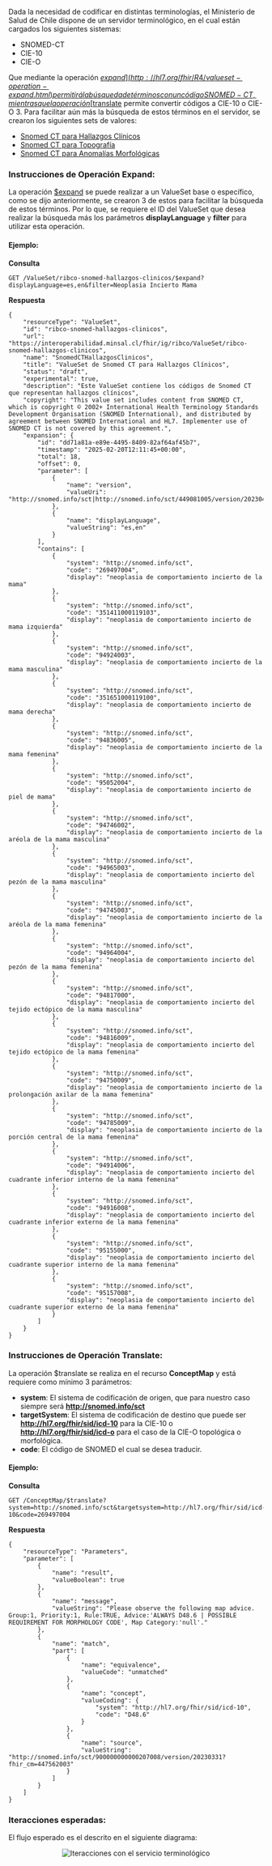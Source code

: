 Dada la necesidad de codificar en distintas terminologías, el Ministerio de Salud de Chile dispone de un servidor terminológico, en el cual están cargados los siguientes sistemas:

* SNOMED-CT
* CIE-10
* CIE-O

Que mediante la operación [$expand](http://hl7.org/fhir/R4/valueset-operation-expand.html) permitirá la búsqueda de términos con un código SNOMED-CT, mientras que la operación [$translate](http://hl7.org/fhir/R4/conceptmap-operation-translate.html) permite convertir códigos a CIE-10 o CIE-O 3. Para facilitar aún más la búsqueda de estos términos en el servidor, se crearon los siguientes sets de valores:

* [Snomed CT para Hallazgos Clínicos](ValueSet-ribco-snomed-hallazgos-clinicos-VS.html)
* [Snomed CT para Topografía](ValueSet-ribco-topografica-VS.html)
* [Snomed CT para Anomalías Morfológicas](ValueSet-ribco-morfologico-VS.html)

### Instrucciones de Operación Expand:

La operación [$expand](http://hl7.org/fhir/R4/valueset-operation-expand.html) se puede realizar a un ValueSet base o específico, como se dijo anteriormente, se crearon 3 de estos para facilitar la búsqueda de estos términos. Por lo que, se requiere el ID del ValueSet que desea realizar la búsqueda más los parámetros **displayLanguage** y **filter** para utilizar esta operación.

#### Ejemplo:

**Consulta**
```
GET /ValueSet/ribco-snomed-hallazgos-clinicos/$expand?displayLanguage=es,en&filter=Neoplasia Incierto Mama
```
**Respuesta**
```
{
    "resourceType": "ValueSet",
    "id": "ribco-snomed-hallazgos-clinicos",
    "url": "https://interoperabilidad.minsal.cl/fhir/ig/ribco/ValueSet/ribco-snomed-hallazgos-clinicos",
    "name": "SnomedCTHallazgosClinicos",
    "title": "ValueSet de Snomed CT para Hallazgos Clínicos",
    "status": "draft",
    "experimental": true,
    "description": "Este ValueSet contiene los códigos de Snomed CT que representan hallazgos clínicos",
    "copyright": "This value set includes content from SNOMED CT, which is copyright © 2002+ International Health Terminology Standards Development Organisation (SNOMED International), and distributed by agreement between SNOMED International and HL7. Implementer use of SNOMED CT is not covered by this agreement.",
    "expansion": {
        "id": "dd71a81a-e89e-4495-8409-82af64af45b7",
        "timestamp": "2025-02-20T12:11:45+00:00",
        "total": 18,
        "offset": 0,
        "parameter": [
            {
                "name": "version",
                "valueUri": "http://snomed.info/sct|http://snomed.info/sct/449081005/version/20230430"
            },
            {
                "name": "displayLanguage",
                "valueString": "es,en"
            }
        ],
        "contains": [
            {
                "system": "http://snomed.info/sct",
                "code": "269497004",
                "display": "neoplasia de comportamiento incierto de la mama"
            },
            {
                "system": "http://snomed.info/sct",
                "code": "351411000119103",
                "display": "neoplasia de comportamiento incierto de mama izquierda"
            },
            {
                "system": "http://snomed.info/sct",
                "code": "94924003",
                "display": "neoplasia de comportamiento incierto de la mama masculina"
            },
            {
                "system": "http://snomed.info/sct",
                "code": "351651000119100",
                "display": "neoplasia de comportamiento incierto de mama derecha"
            },
            {
                "system": "http://snomed.info/sct",
                "code": "94836005",
                "display": "neoplasia de comportamiento incierto de la mama femenina"
            },
            {
                "system": "http://snomed.info/sct",
                "code": "95052004",
                "display": "neoplasia de comportamiento incierto de piel de mama"
            },
            {
                "system": "http://snomed.info/sct",
                "code": "94746002",
                "display": "neoplasia de comportamiento incierto de la aréola de la mama masculina"
            },
            {
                "system": "http://snomed.info/sct",
                "code": "94965003",
                "display": "neoplasia de comportamiento incierto del pezón de la mama masculina"
            },
            {
                "system": "http://snomed.info/sct",
                "code": "94745003",
                "display": "neoplasia de comportamiento incierto de la aréola de la mama femenina"
            },
            {
                "system": "http://snomed.info/sct",
                "code": "94964004",
                "display": "neoplasia de comportamiento incierto del pezón de la mama femenina"
            },
            {
                "system": "http://snomed.info/sct",
                "code": "94817000",
                "display": "neoplasia de comportamiento incierto del tejido ectópico de la mama masculina"
            },
            {
                "system": "http://snomed.info/sct",
                "code": "94816009",
                "display": "neoplasia de comportamiento incierto del tejido ectópico de la mama femenina"
            },
            {
                "system": "http://snomed.info/sct",
                "code": "94750009",
                "display": "neoplasia de comportamiento incierto de la prolongación axilar de la mama femenina"
            },
            {
                "system": "http://snomed.info/sct",
                "code": "94785009",
                "display": "neoplasia de comportamiento incierto de la porción central de la mama femenina"
            },
            {
                "system": "http://snomed.info/sct",
                "code": "94914006",
                "display": "neoplasia de comportamiento incierto del cuadrante inferior interno de la mama femenina"
            },
            {
                "system": "http://snomed.info/sct",
                "code": "94916008",
                "display": "neoplasia de comportamiento incierto del cuadrante inferior externo de la mama femenina"
            },
            {
                "system": "http://snomed.info/sct",
                "code": "95155000",
                "display": "neoplasia de comportamiento incierto del cuadrante superior interno de la mama femenina"
            },
            {
                "system": "http://snomed.info/sct",
                "code": "95157008",
                "display": "neoplasia de comportamiento incierto del cuadrante superior externo de la mama femenina"
            }
        ]
    }
}
```

### Instrucciones de Operación Translate:

La operación $translate se realiza en el recurso **ConceptMap** y está requiere como mínimo 3 parámetros:

* **system**: El sistema de codificación de origen, que para nuestro caso siempre será **http://snomed.info/sct**
* **targetSystem**: El sistema de codificación de destino que puede ser **http://hl7.org/fhir/sid/icd-10** para la CIE-10 o **http://hl7.org/fhir/sid/icd-o** para el caso de la CIE-O topológica o morfológica.
* **code**: El código de SNOMED el cual se desea traducir.

#### Ejemplo:

**Consulta**
```
GET /ConceptMap/$translate?system=http://snomed.info/sct&targetsystem=http://hl7.org/fhir/sid/icd-10&code=269497004
```
**Respuesta**
```
{
    "resourceType": "Parameters",
    "parameter": [
        {
            "name": "result",
            "valueBoolean": true
        },
        {
            "name": "message",
            "valueString": "Please observe the following map advice. Group:1, Priority:1, Rule:TRUE, Advice:'ALWAYS D48.6 | POSSIBLE REQUIREMENT FOR MORPHOLOGY CODE', Map Category:'null'."
        },
        {
            "name": "match",
            "part": [
                {
                    "name": "equivalence",
                    "valueCode": "unmatched"
                },
                {
                    "name": "concept",
                    "valueCoding": {
                        "system": "http://hl7.org/fhir/sid/icd-10",
                        "code": "D48.6"
                    }
                },
                {
                    "name": "source",
                    "valueString": "http://snomed.info/sct/900000000000207008/version/20230331?fhir_cm=447562003"
                }
            ]
        }
    ]
}
```
### Iteracciones esperadas:

El flujo esperado es el descrito en el siguiente diagrama:

<div align="center"> 
    <img src="servicio-terminologico.svg" alt="Iteracciones con el servicio terminológico">
</div>